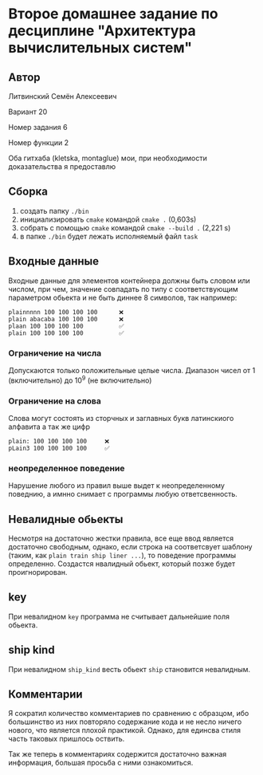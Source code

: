 # Второе домашнее задание по десциплине "Архитектура вычислительных систем"

## Автор
Литвинский Семён Алексеевич

Вариант 20

Номер задания 6

Номер функции 2

Оба гитхаба (kletska, montaglue) мои, при необходимости доказательства я предоставлю

## Сборка

1. создать папку `./bin`
2. инициализировать `cmake` командой `cmake .` (0,603s)
3. собрать с помощью `cmake` командой `cmake --build .` (2,221  s)
4. в папке `./bin` будет лежать исполняемый файл `task` 

## Входные данные
Входные данные для элементов контейнера должны быть
словом или числом, при чем, значение совпадать по типу с соответствующим параметром обьекта
и не быть диннее 8 символов, так например:

```
plainnnnn 100 100 100 100      ❌
plain abacaba 100 100 100      ❌
plaan 100 100 100 100          ✅
plain 100 100 100 100          ✅
```

### Ограничение на числа
Допускаются только положительные целые числа.
Диапазон чисел от $1$ (включительно) до $10^9$ (не включительно)

### Ограничение на слова
Слова могут состоять из сторчных и заглавных букв латинскиого алфавита а так же цифр
 
```
plain: 100 100 100 100     ❌
pLain3 100 100 100 100     ✅
```
### неопределенное поведение
Нарушение любого из правил выше выдет к неопределенному поведнию, а имнно снимает с программы любую ответсвенность.

## Невалидные обьекты
Несмотря на достаточно жестки правила, все еще ввод является достаточно свободным, однако, если строка на соответсвует шаблону (таким, как ```plain train ship liner ...```), то поведение программы определенно. Создастся нвалидный обьект, который позже будет проигнорирован.
## key
При невалидном ```key``` программа не считывает дальнейшие поля обьекта.

## ship kind
При невалидном ```ship_kind``` весть обьект ```ship``` становится невалидным.

## Комментарии
Я сократил количество комментариев по сравнению с образцом, ибо большинство из них повторяло содержание кода и не несло ничего нового, что является плохой практикой. Однако, для единсва стиля часть таковых пришлось оствить.

Так же теперь в комментариях содержится достаточно важная информация, большая просьба с ними ознакомиться.
